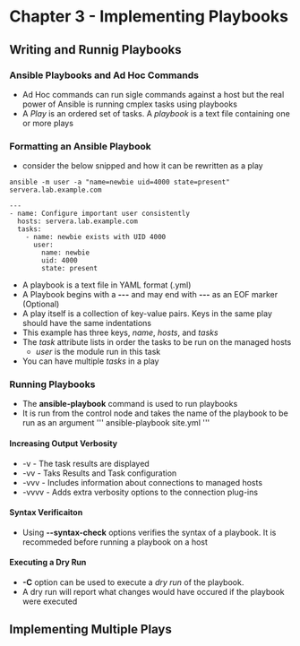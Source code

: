 # Chapter 3 - Implementing Playbooks

## Writing and Runnig Playbooks

### Ansible Playbooks and Ad Hoc Commands
* Ad Hoc commands can run sigle commands against a host but the real power of Ansible is running cmplex tasks using playbooks
* A *Play* is an ordered set of tasks.  A *playbook* is a text file containing one or more plays

### Formatting an Ansible Playbook

* consider the below snipped and how it can be rewritten as a play
```
ansible -m user -a "name=newbie uid=4000 state=present" servera.lab.example.com
```

```
---
- name: Configure important user consistently
  hosts: servera.lab.example.com
  tasks:
    - name: newbie exists with UID 4000
	  user:
	    name: newbie
		uid: 4000
		state: present
```

* A playbook is a text file in YAML format (.yml)
* A Playbook begins with a **---** and may end with **---** as an EOF marker (Optional)
* A play itself is a collection of key-value pairs.  Keys in the same play should have the same indentations
* This example has three keys, *name*, *hosts*, and *tasks*
* The *task* attribute lists in order the tasks to be run on the managed hosts
	* *user* is the module run in this task
* You can have multiple *tasks* in a play

### Running Playbooks
* The **ansible-playbook** command is used to run playbooks
* It is run from the control node and takes the name of the playbook to be run as an argument
'''
ansible-playbook site.yml
'''

#### Increasing Output Verbosity
 * -v - The task results are displayed
 * -vv - Taks Results and Task configuration
 * -vvv - Includes information about connections to managed hosts
 * -vvvv - Adds extra verbosity options to the connection plug-ins

#### Syntax Verificaiton
* Using **--syntax-check** options verifies the syntax of a playbook.  It is recommeded before running a playbook on a host

#### Executing a Dry Run
* **-C** option can be used to execute a *dry run* of the playbook.
* A dry run will report what changes would have occured if the playbook were executed











## Implementing Multiple Plays

